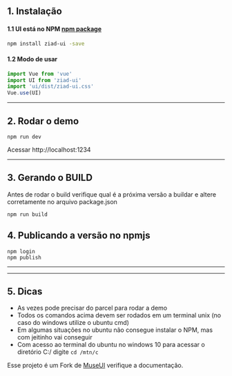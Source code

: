 

## 1. Instalação

#### 1.1 UI está no NPM [npm package](https://www.npmjs.com/package/ziad-ui)

```bash
npm install ziad-ui -save
```

#### 1.2 Modo de usar

```javascript
import Vue from 'vue'
import UI from 'ziad-ui'
import 'ui/dist/ziad-ui.css'
Vue.use(UI)
```
-------------------------------------------------------

## 2. Rodar o demo

```
npm run dev
```
Acessar http://localhost:1234

-------------------------------------------------------

## 3. Gerando o BUILD
Antes de rodar o build verifique qual é a próxima versão a buildar e altere corretamente no arquivo package.json
```
npm run build
```

## 4. Publicando a versão no npmjs

```
npm login
npm publish
```

-------------------------------------------------------

-------------------------------------------------------

## 5. Dicas

- As vezes pode precisar do parcel para rodar a demo
- Todos os comandos acima devem ser rodados em um terminal unix (no caso do windows utilize o ubuntu cmd)
- Em algumas situações no ubuntu não consegue instalar o NPM, mas com jeitinho vai conseguir
- Com acesso ao terminal do ubuntu no windows 10 para acessar o diretório C:/ digite `cd /mtn/c`


Esse projeto é um Fork de [MuseUI](https://muse-ui.org) verifique a documentação.
